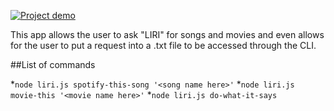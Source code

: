 [![Project demo](https://img.youtube.com/vi/hciFvVfnPck/0.jpg)](https://www.youtube.com/watch?v=hciFvVfnPck)

This app allows the user to ask "LIRI" for songs and movies and even allows for the user to put a request into a .txt file to be accessed through the CLI.

##List of commands

*`node liri.js spotify-this-song '<song name here>'`
*`node liri.js movie-this '<movie name here>'`
*`node liri.js do-what-it-says`
